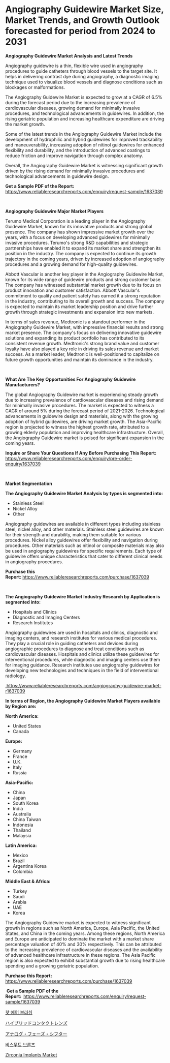 <p><h1>Angiography Guidewire Market Size, Market Trends, and Growth Outlook forecasted for period from 2024 to 2031</h1></p><p><strong>Angiography Guidewire Market Analysis and Latest Trends</strong></p>
<p><p>Angiography guidewire is a thin, flexible wire used in angiography procedures to guide catheters through blood vessels to the target site. It helps in delivering contrast dye during angiography, a diagnostic imaging technique used to visualize blood vessels and diagnose conditions such as blockages or malformations.</p><p>The Angiography Guidewire Market is expected to grow at a CAGR of 6.5% during the forecast period due to the increasing prevalence of cardiovascular diseases, growing demand for minimally invasive procedures, and technological advancements in guidewires. In addition, the rising geriatric population and increasing healthcare expenditure are driving the market growth.</p><p>Some of the latest trends in the Angiography Guidewire Market include the development of hydrophilic and hybrid guidewires for improved trackability and maneuverability, increasing adoption of nitinol guidewires for enhanced flexibility and durability, and the introduction of advanced coatings to reduce friction and improve navigation through complex anatomy.</p><p>Overall, the Angiography Guidewire Market is witnessing significant growth driven by the rising demand for minimally invasive procedures and technological advancements in guidewire design.</p></p>
<p><strong>Get a Sample PDF of the Report:&nbsp;</strong> <a href="https://www.reliableresearchreports.com/enquiry/request-sample/1637039">https://www.reliableresearchreports.com/enquiry/request-sample/1637039</a></p>
<p>&nbsp;</p>
<p><strong>Angiography Guidewire Major Market Players</strong></p>
<p><p>Terumo Medical Corporation is a leading player in the Angiography Guidewire Market, known for its innovative products and strong global presence. The company has shown impressive market growth over the years, with a focus on developing advanced guidewires for minimally invasive procedures. Terumo's strong R&D capabilities and strategic partnerships have enabled it to expand its market share and strengthen its position in the industry. The company is expected to continue its growth trajectory in the coming years, driven by increased adoption of angiography procedures and a growing demand for high-quality guidewires.</p><p>Abbott Vascular is another key player in the Angiography Guidewire Market, known for its wide range of guidewire products and strong customer base. The company has witnessed substantial market growth due to its focus on product innovation and customer satisfaction. Abbott Vascular's commitment to quality and patient safety has earned it a strong reputation in the industry, contributing to its overall growth and success. The company is expected to maintain its market leadership position and drive further growth through strategic investments and expansion into new markets.</p><p>In terms of sales revenue, Medtronic is a standout performer in the Angiography Guidewire Market, with impressive financial results and strong market presence. The company's focus on delivering innovative guidewire solutions and expanding its product portfolio has contributed to its consistent revenue growth. Medtronic's strong brand value and customer loyalty have also played a key role in driving its sales revenue and market success. As a market leader, Medtronic is well-positioned to capitalize on future growth opportunities and maintain its dominance in the industry.</p></p>
<p>&nbsp;</p>
<p><strong>What Are The Key Opportunities For Angiography Guidewire Manufacturers?</strong></p>
<p><p>The global Angiography Guidewire market is experiencing steady growth due to increasing prevalence of cardiovascular diseases and rising demand for minimally invasive procedures. The market is expected to witness a CAGR of around 5% during the forecast period of 2021-2026. Technological advancements in guidewire design and materials, along with the growing adoption of hybrid guidewires, are driving market growth. The Asia-Pacific region is projected to witness the highest growth rate, attributed to a growing elderly population and improving healthcare infrastructure. Overall, the Angiography Guidewire market is poised for significant expansion in the coming years.</p></p>
<p><strong>Inquire or Share Your Questions If Any Before Purchasing This Report:</strong> <a href="https://www.reliableresearchreports.com/enquiry/pre-order-enquiry/1637039">https://www.reliableresearchreports.com/enquiry/pre-order-enquiry/1637039</a></p>
<p>&nbsp;</p>
<p><strong>Market Segmentation</strong></p>
<p><strong>The Angiography Guidewire Market Analysis by types is segmented into:</strong></p>
<p><ul><li>Stainless Steel</li><li>Nickel Alloy</li><li>Other</li></ul></p>
<p><p>Angiography guidewires are available in different types including stainless steel, nickel alloy, and other materials. Stainless steel guidewires are known for their strength and durability, making them suitable for various procedures. Nickel alloy guidewires offer flexibility and navigation during procedures. Other materials such as nitinol or composite materials may also be used in angiography guidewires for specific requirements. Each type of guidewire offers unique characteristics that cater to different clinical needs in angiography procedures.</p></p>
<p><strong>Purchase this Report:&nbsp;</strong><a href="https://www.reliableresearchreports.com/purchase/1637039">https://www.reliableresearchreports.com/purchase/1637039</a></p>
<p>&nbsp;</p>
<p><strong>The Angiography Guidewire Market Industry Research by Application is segmented into:</strong></p>
<p><ul><li>Hospitals and Clinics</li><li>Diagnostic and Imaging Centers</li><li>Research Institutes</li></ul></p>
<p><p>Angiography guidewires are used in hospitals and clinics, diagnostic and imaging centers, and research institutes for various medical procedures. They play a crucial role in guiding catheters and devices during angiographic procedures to diagnose and treat conditions such as cardiovascular diseases. Hospitals and clinics utilize these guidewires for interventional procedures, while diagnostic and imaging centers use them for imaging guidance. Research institutes use angiography guidewires for developing new technologies and techniques in the field of interventional radiology.</p></p>
<p><a href="https://www.reliableresearchreports.com/angiography-guidewire-market-r1637039">&nbsp;https://www.reliableresearchreports.com/angiography-guidewire-market-r1637039</a></p>
<p><strong>In terms of Region, the Angiography Guidewire Market Players available by Region are:</strong></p>
<p>
    <p> <strong> North America: </strong>
        <ul>
            <li>United States</li>
            <li>Canada</li>
        </ul>
        </p> 
    <p> <strong> Europe: </strong>
        <ul>
            <li>Germany</li>
            <li>France</li>
            <li>U.K.</li>
            <li>Italy</li>
            <li>Russia</li>
        </ul>
        </p> 
    <p> <strong> Asia-Pacific: </strong>
        <ul>
            <li>China</li>
            <li>Japan</li>
            <li>South Korea</li>
            <li>India</li>
            <li>Australia</li>
            <li>China Taiwan</li>
            <li>Indonesia</li>
            <li>Thailand</li>
            <li>Malaysia</li>
        </ul>
        </p> 
    <p> <strong> Latin America: </strong>
        <ul>
            <li>Mexico</li>
            <li>Brazil</li>
            <li>Argentina Korea</li>
            <li>Colombia</li>
        </ul>
        </p> 
    <p> <strong> Middle East & Africa: </strong>
        <ul>
            <li>Turkey</li>
            <li>Saudi</li>
            <li>Arabia</li>
            <li>UAE</li>
            <li>Korea</li>
        </ul>
    </p>
    </p>
<p><p>The Angiography Guidewire market is expected to witness significant growth in regions such as North America, Europe, Asia Pacific, the United States, and China in the coming years. Among these regions, North America and Europe are anticipated to dominate the market with a market share percentage valuation of 40% and 30% respectively. This can be attributed to the increasing prevalence of cardiovascular diseases and the availability of advanced healthcare infrastructure in these regions. The Asia Pacific region is also expected to exhibit substantial growth due to rising healthcare spending and a growing geriatric population.</p></p>
<p><strong>Purchase this Report: </strong><a href="https://www.reliableresearchreports.com/purchase/1637039">https://www.reliableresearchreports.com/purchase/1637039</a></p>
<p>&nbsp;<strong>Get a Sample PDF of the Report:&nbsp;&nbsp;</strong><a href="https://www.reliableresearchreports.com/enquiry/request-sample/1637039">https://www.reliableresearchreports.com/enquiry/request-sample/1637039</a></p>
<p><strong></strong></p>
<p><p><a href="https://medium.com/@emmettsaynford43546/%ED%95%AB-%EC%97%90%EC%96%B4-%EB%B8%8C%EB%9F%AC%EC%8B%9C-%EC%8B%9C%EC%9E%A5%EC%9D%80-%EC%8B%9C%EC%9E%A5-%EC%A0%90%EC%9C%A0%EC%9C%A8-%EA%B7%9C%EB%AA%A8-%EB%B0%8F-2031%EB%85%84%EA%B9%8C%EC%A7%80-%EC%98%88%EC%83%81%EB%90%9C-%EC%98%88%EC%B8%A1%EC%97%90-%EC%B4%88%EC%A0%90%EC%9D%84-%EB%A7%9E%EC%B6%A5%EB%8B%88%EB%8B%A4-66359bbb7755">핫 에어 브러쉬</a></p><p><a href="https://github.com/zoetazuur/Market-Research-Report-List-1/blob/main/613960248168.md">ハイブリッドコンタクトレンズ</a></p><p><a href="https://medium.com/@hugofirst21/%E3%82%A2%E3%83%8A%E3%83%AD%E3%82%B0%E4%BD%8D%E7%9B%B8%E3%82%B7%E3%83%95%E3%82%BF%E3%83%BC%E3%81%AE%E5%B8%82%E5%A0%B4%E3%82%B7%E3%82%A7%E3%82%A2%E3%81%AE%E9%80%B2%E5%8C%96%E3%81%A8%E5%B8%82%E5%A0%B4%E6%88%90%E9%95%B7%E3%81%AE%E3%83%88%E3%83%AC%E3%83%B3%E3%83%892024%E5%B9%B4%E3%81%8B%E3%82%892031%E5%B9%B4%E3%81%BE%E3%81%A7-12faaa782c64">アナログ・フェーズ・シフター</a></p><p><a href="https://medium.com/@rickymetzdvm/%EB%B9%84%EC%8A%A4%EB%AC%B4%EC%8A%A4-%EC%B2%AD%EB%8F%99-%EC%8B%9C%EC%9E%A5-%EC%8B%9C%EC%9E%A5-cagr-%EC%8B%9C%EC%9E%A5-%EB%8F%99%ED%96%A5-%EB%B0%8F-%EC%84%B1%EC%9E%A5-%EC%A0%84%EB%9E%B5%EC%97%90-%EB%8C%80%ED%95%9C-%ED%86%B5%EC%B0%B0%EB%A0%A5-5e6710091397">비스무트 브론즈</a></p><p><a href="https://github.com/kosella/Market-Research-Report-List-3/blob/main/zirconia-implants-market.md">Zirconia Implants Market</a></p></p>